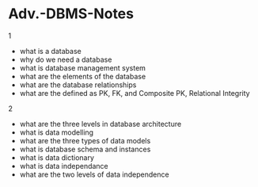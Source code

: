 # Adv.-DBMS-Notes

1
- what is a database
- why do we need a database
- what is database management system
- what are the elements of the database
- what are the database relationships
- what are the defined as PK, FK, and Composite PK, Relational Integrity

2
- what are the three levels in database architecture
- what is data modelling
- what are the three types of data models
- what is database schema and instances
- what is data dictionary
- what is data independance
- what are the two levels of data independence 
